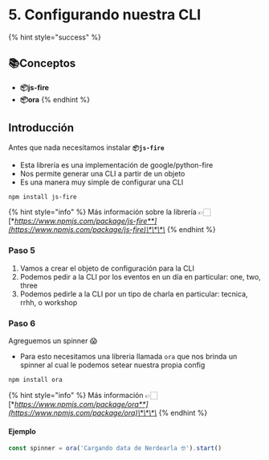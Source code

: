 # 5. Configurando nuestra CLI

{% hint style="success" %}
##  📚Conceptos

* **📦js-fire** 
* **📦ora** 
{% endhint %}

## Introducción

Antes que nada necesitamos instalar **`📦js-fire`**  

* Esta librería es una implementación de google/python-fire
* Nos permite generar una CLI a partir de un objeto
* Es una manera muy simple de configurar una CLI

```bash
npm install js-fire
```

{% hint style="info" %}
Más información sobre la librería 👉🏻[**https://www.npmjs.com/package/js-fire**](https://www.npmjs.com/package/js-fire)\*\*\*\*
{% endhint %}

### Paso 5

1. Vamos a crear el objeto de configuración para la CLI
2. Podemos pedir a la CLI por los eventos en un día en particular: one, two, three
3. Podemos pedirle a la CLI por un tipo de charla en particular: tecnica, rrhh, o workshop

### Paso 6

Agreguemos un spinner 😱

* Para esto necesitamos una libreria llamada `ora` que nos brinda un spinner al cual le podemos setear nuestra propia config

```bash
npm install ora
```

{% hint style="info" %}
Más información 👉🏻[**https://www.npmjs.com/package/ora**](https://www.npmjs.com/package/ora)\*\*\*\*
{% endhint %}

#### Ejemplo

```javascript
const spinner = ora('Cargando data de Nerdearla 🤓').start()
```



